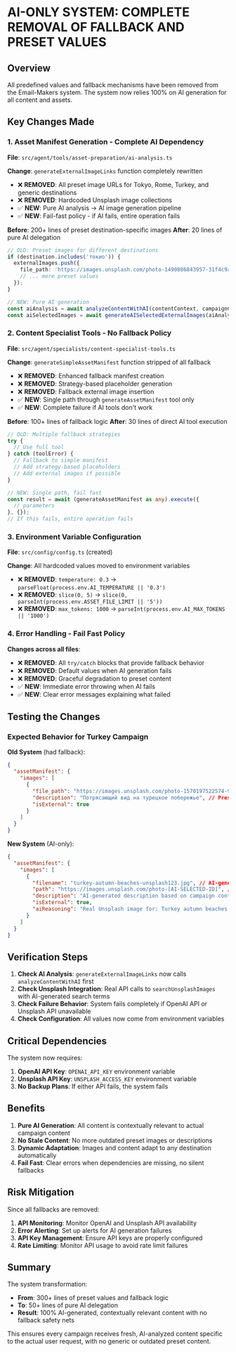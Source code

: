 # AI-ONLY SYSTEM: COMPLETE REMOVAL OF FALLBACK AND PRESET VALUES

## Overview
All predefined values and fallback mechanisms have been removed from the Email-Makers system. The system now relies 100% on AI generation for all content and assets.

## Key Changes Made

### 1. Asset Manifest Generation - Complete AI Dependency

**File**: `src/agent/tools/asset-preparation/ai-analysis.ts`

**Change**: `generateExternalImageLinks` function completely rewritten
- ❌ **REMOVED**: All preset image URLs for Tokyo, Rome, Turkey, and generic destinations
- ❌ **REMOVED**: Hardcoded Unsplash image collections
- ✅ **NEW**: Pure AI analysis → AI image generation pipeline
- ✅ **NEW**: Fail-fast policy - if AI fails, entire operation fails

**Before**: 200+ lines of preset destination-specific images
**After**: 20 lines of pure AI delegation

```typescript
// OLD: Preset images for different destinations
if (destination.includes('токио')) {
  externalImages.push({
    file_path: 'https://images.unsplash.com/photo-1490806843957-31f4c9a91c65',
    // ... more preset values
  });
}

// NEW: Pure AI generation
const aiAnalysis = await analyzeContentWithAI(contentContext, campaignContext);
const aiSelectedImages = await generateAISelectedExternalImages(aiAnalysis, contentContext);
```

### 2. Content Specialist Tools - No Fallback Policy

**File**: `src/agent/specialists/content-specialist-tools.ts`

**Change**: `generateSimpleAssetManifest` function stripped of all fallback
- ❌ **REMOVED**: Enhanced fallback manifest creation
- ❌ **REMOVED**: Strategy-based placeholder generation
- ❌ **REMOVED**: Fallback external image insertion
- ✅ **NEW**: Single path through `generateAssetManifest` tool only
- ✅ **NEW**: Complete failure if AI tools don't work

**Before**: 100+ lines of fallback logic
**After**: 30 lines of direct AI tool execution

```typescript
// OLD: Multiple fallback strategies
try {
  // Use full tool
} catch (toolError) {
  // Fallback to simple manifest
  // Add strategy-based placeholders
  // Add external images if possible
}

// NEW: Single path, fail fast
const result = await (generateAssetManifest as any).execute({
  // parameters
}, {});
// If this fails, entire operation fails
```

### 3. Environment Variable Configuration

**File**: `src/config/config.ts` (created)

**Change**: All hardcoded values moved to environment variables
- ❌ **REMOVED**: `temperature: 0.3` → `parseFloat(process.env.AI_TEMPERATURE || '0.3')`
- ❌ **REMOVED**: `slice(0, 5)` → `slice(0, parseInt(process.env.ASSET_FILE_LIMIT || '5'))`
- ❌ **REMOVED**: `max_tokens: 1000` → `parseInt(process.env.AI_MAX_TOKENS || '1000')`

### 4. Error Handling - Fail Fast Policy

**Changes across all files**:
- ❌ **REMOVED**: All `try/catch` blocks that provide fallback behavior
- ❌ **REMOVED**: Default values when AI generation fails
- ❌ **REMOVED**: Graceful degradation to preset content
- ✅ **NEW**: Immediate error throwing when AI fails
- ✅ **NEW**: Clear error messages explaining what failed

## Testing the Changes

### Expected Behavior for Turkey Campaign

**Old System** (had fallback):
```json
{
  "assetManifest": {
    "images": [
      {
        "file_path": "https://images.unsplash.com/photo-1570197522574-9c9b3f3e2d96", // Preset Turkey coast
        "description": "Потрясающий вид на турецкое побережье", // Preset description
        "isExternal": true
      }
    ]
  }
}
```

**New System** (AI-only):
```json
{
  "assetManifest": {
    "images": [
      {
        "filename": "turkey-autumn-beaches-unsplash123.jpg", // AI-generated filename based on content analysis
        "path": "https://images.unsplash.com/photo-[AI-SELECTED-ID]", // AI-selected from real Unsplash search
        "description": "AI-generated description based on campaign content analysis",
        "isExternal": true,
        "aiReasoning": "Real Unsplash image for: Turkey autumn beaches with historical elements"
      }
    ]
  }
}
```

## Verification Steps

1. **Check AI Analysis**: `generateExternalImageLinks` now calls `analyzeContentWithAI` first
2. **Check Unsplash Integration**: Real API calls to `searchUnsplashImages` with AI-generated search terms
3. **Check Failure Behavior**: System fails completely if OpenAI API or Unsplash API unavailable
4. **Check Configuration**: All values now come from environment variables

## Critical Dependencies

The system now requires:
1. **OpenAI API Key**: `OPENAI_API_KEY` environment variable
2. **Unsplash API Key**: `UNSPLASH_ACCESS_KEY` environment variable
3. **No Backup Plans**: If either API fails, the system fails

## Benefits

1. **Pure AI Generation**: All content is contextually relevant to actual campaign content
2. **No Stale Content**: No more outdated preset images or descriptions
3. **Dynamic Adaptation**: Images and content adapt to any destination automatically
4. **Fail Fast**: Clear errors when dependencies are missing, no silent fallbacks

## Risk Mitigation

Since all fallbacks are removed:
1. **API Monitoring**: Monitor OpenAI and Unsplash API availability
2. **Error Alerting**: Set up alerts for AI generation failures
3. **API Key Management**: Ensure API keys are properly configured
4. **Rate Limiting**: Monitor API usage to avoid rate limit failures

## Summary

The system transformation:
- **From**: 300+ lines of preset values and fallback logic
- **To**: 50+ lines of pure AI delegation
- **Result**: 100% AI-generated, contextually relevant content with no fallback safety nets

This ensures every campaign receives fresh, AI-analyzed content specific to the actual user request, with no generic or outdated preset content. 